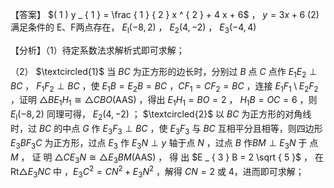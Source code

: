 【答案】 $( 1 ) y _ { 1 } = \frac { 1 } { 2 } x ^ { 2 } + 4 x + 6$ ， $y = 3 x + 6$ (2)满足条件的 E、F两点存在， $E _ { \mathrm { l } } ( - 8 , 2 )$ ， $E _ { 2 } ( 4 , - 2 )$ ， $E _ { 3 } ( - 4 , 4 )$

【分析】（1）待定系数法求解析式即可求解；

（2） $\textcircled{1}$ 当 $B C$ 为正方形的边长时，分别过 $B$ 点 $C$ 点作 $E _ { 1 } E _ { 2 } \perp B C$ ， $F _ { 1 } F _ { 2 } \perp B C$ ，使 $E _ { 1 } B = E _ { 2 } B = B C$ ，$C F _ { 1 } = C F _ { 2 } = B C$ ，连接 $E _ { 1 } F _ { 1 } \setminus E _ { 2 } F _ { 2 }$ ，证明 $\triangle B E _ { 1 } H _ { 1 } { \cong } \triangle C B O ( \mathrm { A A S } )$ ，得出 $E _ { 1 } H _ { 1 } = B O = 2$ ， $H _ { 1 } B = O C = 6$ ，则 $E _ { \mathrm { l } } ( - 8 , 2 )$ 同理可得， $E _ { 2 } ( 4 , - 2 )$ ； $\textcircled{2}$ 以 $B C$ 为正方形的对角线时，过 $B C$ 的中点 $G$ 作 $E _ { 3 } F _ { 3 } \perp B C$ ，使 $E _ { 3 } F _ { 3 }$ 与 $B C$ 互相平分且相等，则四边形 $E _ { 3 } B F _ { 3 } C$ 为正方形，过点 $E _ { 3 }$ 作 $E _ { 3 } N \perp y$ 轴于点 $N$ ，过点 $B$ 作$B M \perp E _ { 3 } N$ 于 点 $M$ ， 证 明 $\triangle C E _ { 3 } N \cong \triangle E _ { 3 } B M ( \mathrm { A A S } )$ ， 得 出 $E _ { 3 } B = 2 \sqrt { 5 }$ ， 在 $\mathrm { R t } \triangle E _ { 3 } N C$ 中 ，$E _ { 3 } C ^ { 2 } = C N ^ { 2 } + E _ { 3 } N ^ { 2 }$ ，解得 $C N = 2$ 或 4，进而即可求解；
